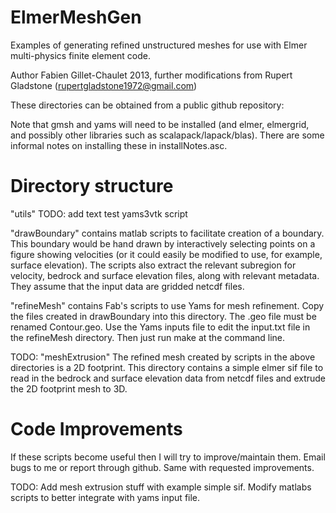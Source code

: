 ElmerMeshGen
============

Examples of generating refined unstructured meshes for use with Elmer multi-physics finite element code.

Author Fabien Gillet-Chaulet 2013, further modifications from Rupert Gladstone (rupertgladstone1972@gmail.com)

These directories can be obtained from a public github repository:


Note that gmsh and yams will need to be installed (and elmer, elmergrid, and possibly other libraries such as 
scalapack/lapack/blas).  There are some informal notes on installing these in installNotes.asc.


Directory structure
===================

"utils" 
TODO:
add text
test yams3vtk script

"drawBoundary" contains matlab scripts to facilitate creation of a boundary.  This boundary would be hand drawn 
by interactively selecting points on a figure showing velocities (or it could easily be modified to use, for 
example, surface elevation).  The scripts also extract the relevant subregion for velocity, bedrock and surface 
elevation files, along with relevant metadata.  They assume that the input data are gridded netcdf files.

"refineMesh" contains Fab's scripts to use Yams for mesh refinement.  Copy the files created in drawBoundary into 
this directory.  The .geo file must be renamed Contour.geo.  Use the Yams inputs file to edit the input.txt file 
in the refineMesh directory.  Then just run make at the command line.

TODO:
"meshExtrusion" 
The refined mesh created by scripts in the above directories is a 2D footprint.  This directory contains a 
simple elmer sif file to read in the bedrock and surface elevation data from netcdf files and extrude the 
2D footprint mesh to 3D.


Code Improvements
=================

If these scripts become useful then I will try to improve/maintain them.  Email bugs to me or report through 
github.  Same with requested improvements.

TODO:
Add mesh extrusion stuff with example simple sif.
Modify matlabs scripts to better integrate with yams input file.